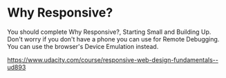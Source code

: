 # Why Responsive?

You should complete Why Responsive?, Starting Small and Building Up. Don't worry if you don't have a phone you can use for Remote Debugging. You can use the browser's Device Emulation instead.

https://www.udacity.com/course/responsive-web-design-fundamentals--ud893
